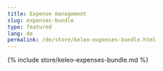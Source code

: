 ```yaml
---
title: Expense management
slug: expenses-bundle
type: featured
lang: de
permalink: /de/store/keleo-expenses-bundle.html
---
```


{% include store/keleo-expenses-bundle.md %}
